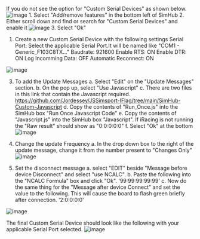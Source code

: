 If you do not see the option for "Custom Serial Devices" as shown below.
![image](https://github.com/user-attachments/assets/793b5f8c-a7f8-4cc9-9d66-1c7291b8dcbb)
	1. Select "Add/remove features" in the bottom left of SimHub
 	2. Either scroll down and find or search for "Custom Serial Devices" and enable it
  ![image](https://github.com/user-attachments/assets/1d145a58-e662-45a9-8726-603b3f99c463)
  	3. Select "Ok"







1. Create a new Custom Serial Device with the following settings
	Serial Port: Select the applicable Serial Port.It will be named like "COM1 - Generic_F103C8TX..."
	Baudrate: 921600
	Enable RTS: ON
	Enable DTR: ON
	Log Incomming Data: OFF
	Automatic Reconnect: ON

![image](https://github.com/user-attachments/assets/d9ef0980-0c84-49ee-aebb-92d579eed422)


3. To add the Update Messages
	a. Select "Edit" on the "Update Messages" section.
	b. On the pop up, select "Use Javascript"
	c. There are two files in this link that contain the Javascript required.
		https://github.com/Jordessey/JSSimsport-IFlag/tree/main/SimHub-Custom-Javascript
	d. Copy the contents of "Run_Once.js" into the SimHub box "Run Once Javascript Code"
	e. Copy the contents of "Javascript.js" into the SimHub box "Javascript".
			If iRacing is not running the "Raw result" should show as "0:0:0:0:0"
	f. Select "Ok" at the bottom
![image](https://github.com/user-attachments/assets/a7f6c3ba-9d85-4630-80db-64962cb07432)

4. Change the update Frequency
	a. In the drop down box to the right of the update message, change it from the number present to "Changes Only"
![image](https://github.com/user-attachments/assets/cfa0b1c5-974c-4147-a790-8f77f1be45e8)

6. Set the disconnect message
   a. select "EDIT" beside "Message before device Disconnect" and select "use NCALC".
   b. Paste the following into the "NCALC Formula" box and click "Ok".
   			'99:99:99:99:99'
   c. Now do the same thing for the "Message after device Connect" and set the value to the following. This will cause the board to flash green briefly after connection.
   			'2:0:0:0:0'
   
![image](https://github.com/user-attachments/assets/7cf5bf32-5512-4538-9a48-6ceffe2770f2)



The final Custom Serial Device should look like the following with your applicable Serial Port selected.
![image](https://github.com/user-attachments/assets/28745963-a3b2-435b-8957-cbe12fb3b735)


  
